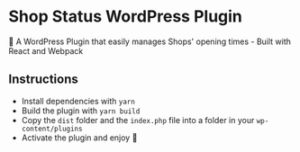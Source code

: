 # Shop Status WordPress Plugin
🏪 A WordPress Plugin that easily manages Shops' opening times - Built with React and Webpack

## Instructions
- Install dependencies with `yarn`
- Build the plugin with `yarn build`
- Copy the `dist` folder and the `index.php` file into a folder in your `wp-content/plugins`
- Activate the plugin and enjoy 🎉
